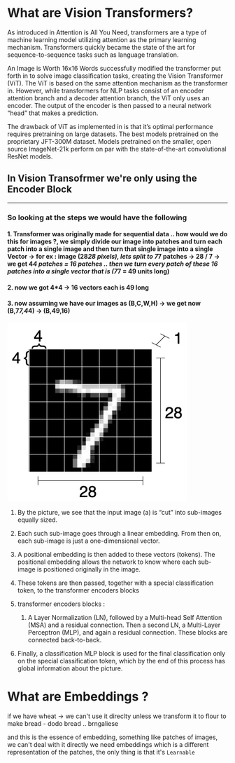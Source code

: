 # What are Vision Transformers? 

As introduced in Attention is All You Need, transformers are a type of machine learning model utilizing attention as the primary learning mechanism. Transformers quickly became the state of the art for sequence-to-sequence tasks such as language translation.

An Image is Worth 16x16 Words successfully modified the transformer put forth in to solve image classification tasks, creating the Vision Transformer (ViT). The ViT is based on the same attention mechanism as the transformer in. However, while transformers for NLP tasks consist of an encoder attention branch and a decoder attention branch, the ViT only uses an encoder. The output of the encoder is then passed to a neural network “head” that makes a prediction.

The drawback of ViT as implemented in is that it’s optimal performance requires pretraining on large datasets. The best models pretrained on the proprietary JFT-300M dataset. Models pretrained on the smaller, open source ImageNet-21k perform on par with the state-of-the-art convolutional ResNet models.

## In Vision Transofrmer we're only using the Encoder Block
--------------------------------------------------------------
### So looking at the steps we would have the following

#### 1. Transformer was originally made for sequential data .. how would we do this for images ?, we simply divide our image into patches and turn each patch into a single image and then turn that single image into a single Vector -> for ex : image (28*28 pixels), lets split to 7*7 patches -> 28 / 7 -> we get 4*4 patches = 16 patches .. then we turn every patch of these 16 patches into a single vector that is (7*7 = 49 units long)

#### 2. now we got 4*4 -> 16 vectors each is 49 long 

#### 3. now assuming we have our images as (B,C,W,H) -> we get now (B,7*7,4*4) -> (B,49,16)


![Alt text](./images/img_patches.jpg)

1. By the picture, we see that the input image (a) is “cut” into sub-images equally sized.

2. Each such sub-image goes through a linear embedding. From then on, each sub-image is just a one-dimensional vector.

3. A positional embedding is then added to these vectors (tokens). The positional embedding allows the network to know where each sub-image is positioned originally in the image.

4. These tokens are then passed, together with a special classification token, to the transformer encoders blocks

5. transformer encoders blocks :
    1. A Layer Normalization (LN), followed by a Multi-head Self Attention (MSA) and a residual connection. Then a second LN, a Multi-Layer Perceptron (MLP), and again a residual connection. These blocks are connected back-to-back.

6. Finally, a classification MLP block is used for the final classification only on the special classification token, which by the end of this process has global information about the picture.

# What are Embeddings ?

if we have wheat -> we can't use it direclty unless we transform it to flour to make bread - dodo bread .. brngaliese

and this is the essence of embedding, something like patches of images, we can't deal with it directly
we need embeddings which is a different representation of the patches, the only thing is that it's ``` Learnable ```  